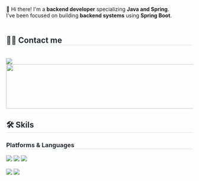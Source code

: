 👋 Hi there! I'm a **backend developer** specializing **Java and Spring**.
<br/>
I’ve been focused on building **backend systems** using **Spring Boot**.
<br>
<br>
<h2 style="border-bottom: 1px solid #d8dee4; color: #282d33;">🧑‍💻 Contact me</h2> <br> 
    <img src="https://img.shields.io/badge/kimdonghwan913@gmail.com-EA4335?style=flat&logo=Gmail&logoColor=white"/>
<a href="https://github.com/devxb/gitanimals">
  <img
    src="https://render.gitanimals.org/lines/Develop-KIM?pet-id=645281333303562365"
    width="600"
    height="120"
  />
</a>
<br/>
<h2 style="border-bottom: 1px solid #d8dee4; color: #282d33;">🛠️ Skils</h2>  
<h3 style="border-bottom: 1px solid #d8dee4; color: #282d33;"> Platforms & Languages </h2> 
<span>
    <!-- 플랫폼 -->
    <img src="https://img.shields.io/badge/Spring-6DB33F?style=flat&logo=Spring&logoColor=white">
    <img src="https://img.shields.io/badge/Spring Boot-6DB33F?style=flat&logo=Spring Boot&logoColor=white">
    <img src="https://img.shields.io/badge/React-61DAFB?style=flat&logo=React&logoColor=white">
</br></br>
    <img src="https://img.shields.io/badge/Java-007396?style=flat&logo=openjdk&logoColor=white">
    <img src="https://img.shields.io/badge/Javascript-F7DF1E?style=flat&logo=Javascript&logoColor=white">
</span>

